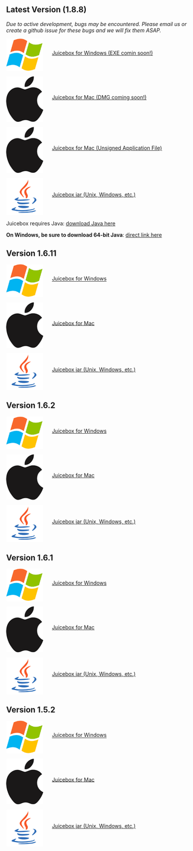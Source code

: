 ## Latest Version (1.8.8)

*Due to active development, bugs may be encountered. Please email us or create a github issue for these bugs and we will fix them ASAP.*

<a href=""><img src="images/winlogo.png" width=100 align="middle"/></a>&nbsp;&nbsp;&nbsp;&nbsp;&nbsp;&nbsp;<a href="">Juicebox for Windows (EXE comin soon!)</a>

<a href=""><img src="images/maclogo.png" width=100 align="middle"/></a>&nbsp;&nbsp;&nbsp;&nbsp;&nbsp;&nbsp;<a href="">Juicebox for Mac (DMG coming soon!)</a>

<a href="https://s3.amazonaws.com/hicfiles.tc4ga.com/public/juicebox/Juicebox.1.8.8.app.zip"><img src="images/maclogo.png" width=100 align="middle"/></a>&nbsp;&nbsp;&nbsp;&nbsp;&nbsp;&nbsp;<a href="https://s3.amazonaws.com/hicfiles.tc4ga.com/public/juicebox/Juicebox.1.8.8.app.zip">Juicebox for Mac (Unsigned Application File)</a>

<a href="https://s3.amazonaws.com/hicfiles.tc4ga.com/public/juicebox/Juicebox.1.8.8.jar"><img src="images/javalogo.png" width=100 align="middle"/></a>&nbsp;&nbsp;&nbsp;&nbsp;&nbsp;&nbsp;<a href="https://s3.amazonaws.com/hicfiles.tc4ga.com/public/juicebox/Juicebox.1.8.8.jar">Juicebox jar (Unix, Windows, etc.)</a>

Juicebox requires Java: [download Java here](https://java.com/en/download/)

**On Windows, be sure to download 64-bit Java**: [direct link here](http://javadl.oracle.com/webapps/download/AutoDL?BundleId=218833_e9e7ea248e2c4826b92b3f075a80e441)


## Version 1.6.11

<a href="http://hicfiles.tc4ga.com.s3.amazonaws.com/public/juicebox/Juicebox.1.6.11.exe"><img src="images/winlogo.png" width=100 align="middle"/></a>&nbsp;&nbsp;&nbsp;&nbsp;&nbsp;&nbsp;<a href="http://hicfiles.tc4ga.com.s3.amazonaws.com/public/juicebox/Juicebox.1.6.11.exe">Juicebox for Windows</a>

<a href="http://hicfiles.tc4ga.com.s3.amazonaws.com/public/juicebox/Juicebox.1.6.11.dmg"><img src="images/maclogo.png" width=100 align="middle"/></a>&nbsp;&nbsp;&nbsp;&nbsp;&nbsp;&nbsp;<a href="http://hicfiles.tc4ga.com.s3.amazonaws.com/public/juicebox/Juicebox.1.6.11.dmg">Juicebox for Mac</a>

<a href="http://hicfiles.tc4ga.com.s3.amazonaws.com/public/juicebox/Juicebox.1.6.11.jar"><img src="images/javalogo.png" width=100 align="middle"/></a>&nbsp;&nbsp;&nbsp;&nbsp;&nbsp;&nbsp;<a href="http://hicfiles.tc4ga.com.s3.amazonaws.com/public/juicebox/Juicebox.1.6.11.jar">Juicebox jar (Unix, Windows, etc.)</a>

## Version 1.6.2

<a href="https://s3.amazonaws.com/hicfiles.tc4ga.com/public/juicebox/Juicebox.1.6.2.exe"><img src="images/winlogo.png" width=100 align="middle"/></a>&nbsp;&nbsp;&nbsp;&nbsp;&nbsp;&nbsp;<a href="https://s3.amazonaws.com/hicfiles.tc4ga.com/public/juicebox/Juicebox.1.6.2.exe">Juicebox for Windows</a>

<a href="https://s3.amazonaws.com/hicfiles.tc4ga.com/public/juicebox/Juicebox.1.6.2.dmg"><img src="images/maclogo.png" width=100 align="middle"/></a>&nbsp;&nbsp;&nbsp;&nbsp;&nbsp;&nbsp;<a href="https://s3.amazonaws.com/hicfiles.tc4ga.com/public/juicebox/Juicebox.1.6.2.dmg">Juicebox for Mac</a>

<a href="https://s3.amazonaws.com/hicfiles.tc4ga.com/public/juicebox/Juicebox.1.6.2.jar"><img src="images/javalogo.png" width=100 align="middle"/></a>&nbsp;&nbsp;&nbsp;&nbsp;&nbsp;&nbsp;<a href="https://s3.amazonaws.com/hicfiles.tc4ga.com/public/juicebox/Juicebox.1.6.2.jar">Juicebox jar (Unix, Windows, etc.)</a>

## Version 1.6.1

<a href="https://s3.amazonaws.com/hicfiles.tc4ga.com/public/juicebox/Juicebox.1.6.1.exe"><img src="images/winlogo.png" width=100 align="middle"/></a>&nbsp;&nbsp;&nbsp;&nbsp;&nbsp;&nbsp;<a href="https://s3.amazonaws.com/hicfiles.tc4ga.com/public/juicebox/Juicebox.1.6.1.exe">Juicebox for Windows</a>

<a href="https://s3.amazonaws.com/hicfiles.tc4ga.com/public/juicebox/Juicebox.1.6.1.dmg"><img src="images/maclogo.png" width=100 align="middle"/></a>&nbsp;&nbsp;&nbsp;&nbsp;&nbsp;&nbsp;<a href="https://s3.amazonaws.com/hicfiles.tc4ga.com/public/juicebox/Juicebox.1.6.1.dmg">Juicebox for Mac</a>

<a href="https://s3.amazonaws.com/hicfiles.tc4ga.com/public/juicebox/Juicebox.1.6.1.jar"><img src="images/javalogo.png" width=100 align="middle"/></a>&nbsp;&nbsp;&nbsp;&nbsp;&nbsp;&nbsp;<a href="https://s3.amazonaws.com/hicfiles.tc4ga.com/public/juicebox/Juicebox.1.6.1.jar">Juicebox jar (Unix, Windows, etc.)</a>

## Version 1.5.2

<a href="https://s3.amazonaws.com/hicfiles.tc4ga.com/public/juicebox/Juicebox.exe"><img src="images/winlogo.png" width=100 align="middle"/></a>&nbsp;&nbsp;&nbsp;&nbsp;&nbsp;&nbsp;<a href="https://s3.amazonaws.com/hicfiles.tc4ga.com/public/juicebox/Juicebox.exe">Juicebox for Windows</a>

<a href="https://s3.amazonaws.com/hicfiles.tc4ga.com/public/juicebox/Juicebox.dmg"><img src="images/maclogo.png" width=100 align="middle"/></a>&nbsp;&nbsp;&nbsp;&nbsp;&nbsp;&nbsp;<a href="https://s3.amazonaws.com/hicfiles.tc4ga.com/public/juicebox/Juicebox.dmg">Juicebox for Mac</a>

<a href="https://s3.amazonaws.com/hicfiles.tc4ga.com/public/juicebox/Juicebox.jar"><img src="images/javalogo.png" width=100 align="middle"/></a>&nbsp;&nbsp;&nbsp;&nbsp;&nbsp;&nbsp;<a href="https://s3.amazonaws.com/hicfiles.tc4ga.com/public/juicebox/Juicebox.jar">Juicebox jar (Unix, Windows, etc.)</a>
